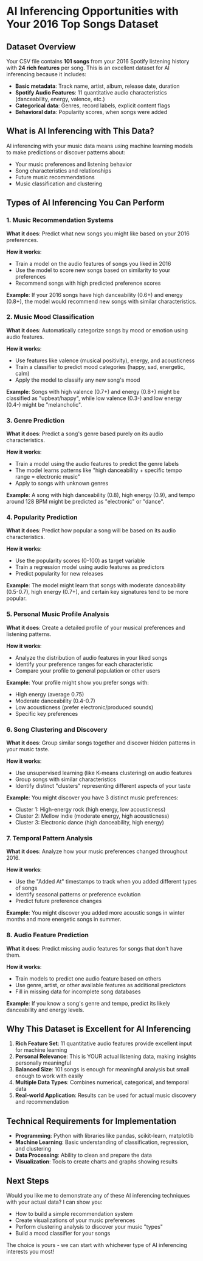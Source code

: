 # AI Inferencing Opportunities with Your 2016 Top Songs Dataset

## Dataset Overview

Your CSV file contains **101 songs** from your 2016 Spotify listening history with **24 rich features** per song. This is an excellent dataset for AI inferencing because it includes:

- **Basic metadata**: Track name, artist, album, release date, duration
- **Spotify Audio Features**: 11 quantitative audio characteristics (danceability, energy, valence, etc.)
- **Categorical data**: Genres, record labels, explicit content flags
- **Behavioral data**: Popularity scores, when songs were added

## What is AI Inferencing with This Data?

AI inferencing with your music data means using machine learning models to make predictions or discover patterns about:
- Your music preferences and listening behavior
- Song characteristics and relationships
- Future music recommendations
- Music classification and clustering

## Types of AI Inferencing You Can Perform

### 1. **Music Recommendation Systems**
**What it does**: Predict what new songs you might like based on your 2016 preferences.

**How it works**: 
- Train a model on the audio features of songs you liked in 2016
- Use the model to score new songs based on similarity to your preferences
- Recommend songs with high predicted preference scores

**Example**: If your 2016 songs have high danceability (0.6+) and energy (0.8+), the model would recommend new songs with similar characteristics.

### 2. **Music Mood Classification**
**What it does**: Automatically categorize songs by mood or emotion using audio features.

**How it works**:
- Use features like valence (musical positivity), energy, and acousticness
- Train a classifier to predict mood categories (happy, sad, energetic, calm)
- Apply the model to classify any new song's mood

**Example**: Songs with high valence (0.7+) and energy (0.8+) might be classified as "upbeat/happy", while low valence (0.3-) and low energy (0.4-) might be "melancholic".

### 3. **Genre Prediction**
**What it does**: Predict a song's genre based purely on its audio characteristics.

**How it works**:
- Train a model using the audio features to predict the genre labels
- The model learns patterns like "high danceability + specific tempo range = electronic music"
- Apply to songs with unknown genres

**Example**: A song with high danceability (0.8), high energy (0.9), and tempo around 128 BPM might be predicted as "electronic" or "dance".

### 4. **Popularity Prediction**
**What it does**: Predict how popular a song will be based on its audio characteristics.

**How it works**:
- Use the popularity scores (0-100) as target variable
- Train a regression model using audio features as predictors
- Predict popularity for new releases

**Example**: The model might learn that songs with moderate danceability (0.5-0.7), high energy (0.7+), and certain key signatures tend to be more popular.

### 5. **Personal Music Profile Analysis**
**What it does**: Create a detailed profile of your musical preferences and listening patterns.

**How it works**:
- Analyze the distribution of audio features in your liked songs
- Identify your preference ranges for each characteristic
- Compare your profile to general population or other users

**Example**: Your profile might show you prefer songs with:
- High energy (average 0.75)
- Moderate danceability (0.4-0.7)
- Low acousticness (prefer electronic/produced sounds)
- Specific key preferences

### 6. **Song Clustering and Discovery**
**What it does**: Group similar songs together and discover hidden patterns in your music taste.

**How it works**:
- Use unsupervised learning (like K-means clustering) on audio features
- Group songs with similar characteristics
- Identify distinct "clusters" representing different aspects of your taste

**Example**: You might discover you have 3 distinct music preferences:
- Cluster 1: High-energy rock (high energy, low acousticness)
- Cluster 2: Mellow indie (moderate energy, high acousticness)
- Cluster 3: Electronic dance (high danceability, high energy)

### 7. **Temporal Pattern Analysis**
**What it does**: Analyze how your music preferences changed throughout 2016.

**How it works**:
- Use the "Added At" timestamps to track when you added different types of songs
- Identify seasonal patterns or preference evolution
- Predict future preference changes

**Example**: You might discover you added more acoustic songs in winter months and more energetic songs in summer.

### 8. **Audio Feature Prediction**
**What it does**: Predict missing audio features for songs that don't have them.

**How it works**:
- Train models to predict one audio feature based on others
- Use genre, artist, or other available features as additional predictors
- Fill in missing data for incomplete song databases

**Example**: If you know a song's genre and tempo, predict its likely danceability and energy levels.

## Why This Dataset is Excellent for AI Inferencing

1. **Rich Feature Set**: 11 quantitative audio features provide excellent input for machine learning
2. **Personal Relevance**: This is YOUR actual listening data, making insights personally meaningful
3. **Balanced Size**: 101 songs is enough for meaningful analysis but small enough to work with easily
4. **Multiple Data Types**: Combines numerical, categorical, and temporal data
5. **Real-world Application**: Results can be used for actual music discovery and recommendation

## Technical Requirements for Implementation

- **Programming**: Python with libraries like pandas, scikit-learn, matplotlib
- **Machine Learning**: Basic understanding of classification, regression, and clustering
- **Data Processing**: Ability to clean and prepare the data
- **Visualization**: Tools to create charts and graphs showing results

## Next Steps

Would you like me to demonstrate any of these AI inferencing techniques with your actual data? I can show you:
- How to build a simple recommendation system
- Create visualizations of your music preferences
- Perform clustering analysis to discover your music "types"
- Build a mood classifier for your songs

The choice is yours - we can start with whichever type of AI inferencing interests you most!


